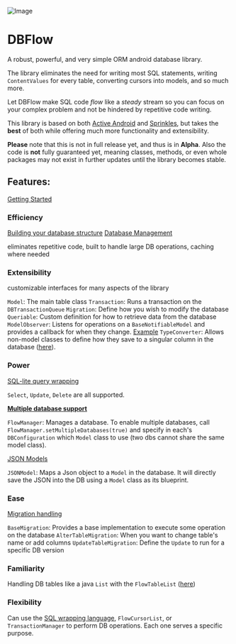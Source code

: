 ![Image](https://github.com/agrosner/DBFlow/blob/master/clear-river.jpg?raw=true)


DBFlow
======

A robust, powerful, and very simple ORM android database library.

The library eliminates the need for writing most SQL statements, writing ``ContentValues`` for every table, converting cursors into models, and so much more. 

Let DBFlow make SQL code _flow_ like a _steady_ stream so you can focus on your complex problem and not be hindered by repetitive code writing. 

This library is based on both [Active Android](https://github.com/pardom/ActiveAndroid) and [Sprinkles](https://github.com/emilsjolander/sprinkles), but takes the **best** of both while offering much more functionality and extensibility. 

**Please** note that this is not in full release yet, and thus is in **Alpha**. Also the code is **not** fully guaranteed yet, meaning classes, methods, or even whole packages may not exist in further updates until the library becomes stable.

## Features:

[Getting Started](https://github.com/agrosner/DBFlow/wiki/Getting-Started)

### Efficiency
[Building your database structure](https://github.com/agrosner/DBFlow/wiki/Building-your-database-structure)
[Database Management](https://github.com/agrosner/DBFlow/wiki/Database-Management)

eliminates repetitive code, built to handle large DB operations, caching where needed

### Extensibility
customizable interfaces for many aspects of the library

```Model```: The main table class
```Transaction```: Runs a transaction on the ```DBTransactionQueue```
```Migration```: Define how you wish to modify the database
```Queriable```: Custom definition for how to retrieve data from the database
```ModelObserver```: Listens for operations on a ```BaseNotifiableModel``` and provides a callback for when they change. [Example](https://github.com/agrosner/DBFlow/wiki/Observable-Models)
```TypeConverter```: Allows non-model classes to define how they save to a singular column in the database ([here](https://github.com/agrosner/DBFlow/wiki/Type-Conversion)).

### Power
[SQL-lite query wrapping](https://github.com/agrosner/DBFlow/wiki/Basic-Query-Wrapping)

```Select```, ```Update```, ```Delete``` are all supported.

[**Multiple database support**](https://github.com/agrosner/DBFlow/wiki/Multiple-Databases)

```FlowManager```: Manages a database. To enable multiple databases, call ```FlowManager.setMultipleDatabases(true)``` and specify in each's ```DBConfiguration``` which ```Model``` class to use (two dbs cannot share the same model class).

[JSON Models](https://github.com/agrosner/DBFlow/wiki/JSON-Models)

```JSONModel```: Maps a Json object to a ```Model``` in the database. It will directly save the JSON into the DB using a ```Model``` class as its blueprint.

### Ease
[Migration handling](https://github.com/agrosner/DBFlow/wiki/Migrations)

```BaseMigration```: Provides a base implementation to execute some operation on the database
```AlterTableMigration```: When you want to change table's name or add columns
```UpdateTableMigration```: Define the ```Update``` to run for a specific DB version

### Familiarity
Handling DB tables like a java ```List``` with the ```FlowTableList``` ([here](https://github.com/agrosner/DBFlow/wiki/Tables-as-Lists))

### Flexibility
Can use the [SQL wrapping language](https://github.com/agrosner/DBFlow/wiki/Basic-Query-Wrapping), ```FlowCursorList```, or ```TransactionManager``` to perform DB operations. Each one serves a specific purpose. 

